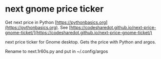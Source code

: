 # next gnome price ticker

Get next price in Python [https://pythonbasics.org](https://pythonbasics.org).
See [https://codesharedot.github.io/next-price-gnome-ticket/](https://codesharedot.github.io/next-price-gnome-ticket/)

next price ticker for Gnome desktop. Gets the price with Python and argos.

Rename to next.1r60s.py and put in ~/.config/argos
